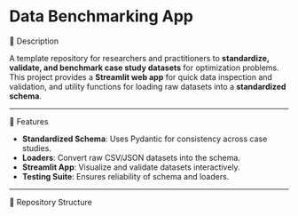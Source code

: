 # Data Benchmarking App


<summary>📖 Description</summary>

A template repository for researchers and practitioners to **standardize, validate, and benchmark case study datasets** for optimization problems.  
This project provides a **Streamlit web app** for quick data inspection and validation, and utility functions for loading raw datasets into a **standardized schema**.



---

<summary>🚀 Features</summary>

- **Standardized Schema**: Uses Pydantic for consistency across case studies.  
- **Loaders**: Convert raw CSV/JSON datasets into the schema.  
- **Streamlit App**: Visualize and validate datasets interactively.  
- **Testing Suite**: Ensures reliability of schema and loaders.  



---


<summary>📂 Repository Structure</summary>

